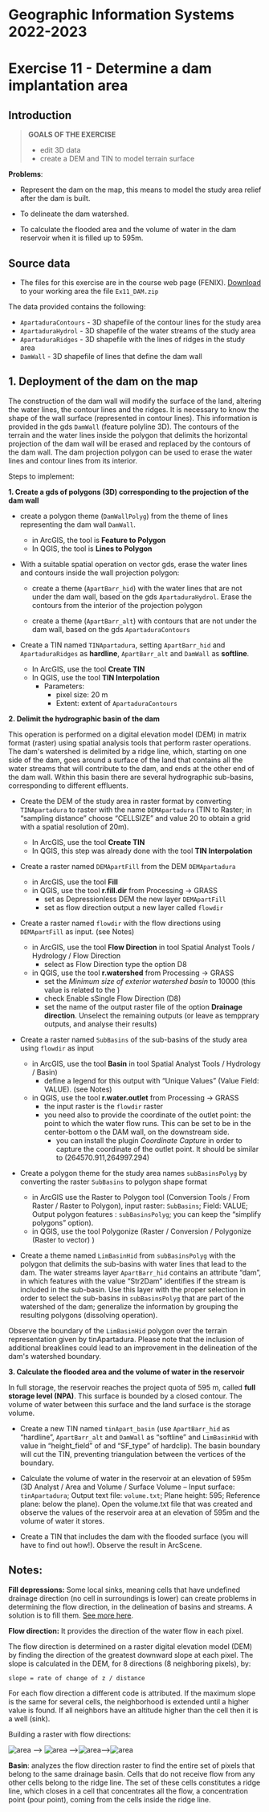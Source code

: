 # Geographic Information Systems 2022-2023

# Exercise 11 - Determine a dam implantation area

## Introduction

> **GOALS OF THE EXERCISE**
>
> - edit 3D data
> - create a DEM and TIN to model terrain surface


**Problems**:

- Represent the dam on the map, this means to model the study area relief after the dam is built.

- To delineate the dam watershed. 

- To calculate the flooded area and the volume of water in the dam reservoir when it is filled up to 595m.


## Source data

- The files for this exercise are in the course web page (FENIX). [Download](https://fenix.isa.ulisboa.pt/downloadFile/281547991171495/Ex11_DAM.zip) to your working area the file `Ex11_DAM.zip`

The data provided contains the following:
- `ApartaduraContours` - 3D shapefile of the contour lines for the study area
- `ApartaduraHydrol` - 3D shapefile of the water streams of the study area
- `ApartaduraRidges` - 3D shapefile with the lines of ridges in the study area
- `DamWall` - 3D shapefile of lines that define the dam wall


## 1. Deployment of the dam on the map

The construction of the dam wall will modify the surface of the land, altering the water lines, the contour lines and the ridges. It is necessary to know the shape of the wall surface (represented in contour lines). This information is provided in the gds `DamWall` (feature polyline 3D). The contours of the terrain and the water lines inside the polygon that delimits the horizontal projection of the dam wall will be erased and replaced by the contours of the dam wall. The dam projection polygon can be used to erase the water lines and contour lines from its interior.

Steps to implement:

**1. Create a gds of polygons (3D) corresponding to the projection of the dam wall** 
    
    
- create a polygon theme (`DamWallPolyg`) from the theme of lines representing the dam wall `DamWall`. 
    - in ArcGIS, the tool is **Feature to Polygon**
    - In QGIS, the tool is **Lines to Polygon**
    
- With a suitable spatial operation on vector gds, erase the water lines and contours inside the wall projection polygon:

    - create a theme (`ApartBarr_hid`) with the water lines that are not under the dam wall, based on the gds `ApartaduraHydrol`. Erase the contours from the interior of the projection polygon

    - create a theme (`ApartBarr_alt`) with contours that are not under the dam wall, based on the gds `ApartaduraContours`

- Create a TIN named `TINApartadura`, setting `ApartBarr_hid` and `ApartaduraRidges` as **hardline**, `ApartBarr_alt` and `DamWall` as **softline**. 
    - In ArcGIS, use the tool **Create TIN**
    - In QGIS, use the tool **TIN Interpolation**
        - Parameters:
            - pixel size: 20 m    
            - Extent: extent of `ApartaduraContours`

**2. Delimit the hydrographic basin of the dam**

This operation is performed on a digital elevation model (DEM) in matrix format (raster) using spatial analysis tools that perform raster operations. The dam's watershed is delimited by a ridge line, which, starting on one side of the dam, goes around a surface of the land that contains all the water streams that will contribute to the dam, and ends at the other end of the dam wall. Within this basin there are several hydrographic sub-basins, corresponding to different effluents.

- Create the DEM of the study area in raster format by converting `TINApartadura` to raster with the name `DEMApartadura` (TIN to Raster; in “sampling distance” choose “CELLSIZE” and value 20 to obtain a grid with a spatial resolution of 20m).
    - In ArcGIS, use the tool **Create TIN**
    - In QGIS, this step was already done with the tool **TIN Interpolation**

- Create a raster named `DEMApartFill` from the DEM `DEMApartadura`
    - in ArcGIS, use the tool **Fill**
    - in QGIS, use the tool **r.fill.dir** from Processing -> GRASS
        - set as Depressionless DEM the new layer `DEMApartFill`
        - set as flow direction output a new layer called `flowdir` 

- Create a raster named `flowdir` with the flow directions using `DEMApartFill` as input. (see Notes)
    - in ArcGIS, use the tool **Flow Direction** in tool Spatial Analyst Tools / Hydrology / Flow Direction
        - select as Flow Direction type the option D8
    - in QGIS, use the tool **r.watershed** from Processing -> GRASS
        - set the *Minimum size of exterior watershed basin* to 10000 (this value is related to the )
        - check Enable sSingle Flow Direction (D8)
        - set the name of the output raster file of the option **Drainage direction**. Unselect the remaining outputs (or leave as tempprary outputs, and analyse their results)

- Create a raster named `SubBasins` of the sub-basins of the study area using `flowdir` as input 
    - in ArcGIS, use the tool **Basin** in tool Spatial Analyst Tools / Hydrology / Basin) 
        - define a legend for this output with “Unique Values” (Value Field: VALUE). (see Notes)
    - in QGIS, use the tool **r.water.outlet** from Processing -> GRASS
        - the input raster is the `flowdir` raster 
        - you need also to provide the coordinate of the outlet point: the point to which the water flow runs. This can be set to be in the center-bottom o the DAM wall, on the downstream side.
            - you can install the plugin *Coordinate Capture* in order to capture the coordinate of the outlet point. It should be similar to (264570.911,264997.294)


- Create a polygon theme for the study area names `subBasinsPolyg` by converting the raster `SubBasins` to polygon shape format 
    - in ArcGIS use the Raster to Polygon tool (Conversion Tools / From Raster / Raster to Polygon), input raster: `SubBasins`; Field: VALUE; Output polygon features : `subBasinsPolyg`; you can keep the “simplify polygons” option).
    - in QGIS, use the tool Polygonize (Raster / Conversion / Polygonize (Raster to vector) )

- Create a theme named `LimBasinHid` from `subBasinsPolyg` with the polygon that delimits the sub-basins with water lines that lead to the dam. The water streams layer `ApartBarr_hid` contains an attribute “dam”, in which features with the value “Str2Dam” identifies if the stream is included in the sub-basin. Use this layer with the proper selection in order to select the sub-basins in `subBasinsPolyg` that are part of the watershed of the dam; generalize the information by grouping the resulting polygons (dissolving operation).

Observe the boundary of the `LimBasinHid` polygon over the terrain representation given by tinApartadura. Please note that the inclusion of additional breaklines could lead to an improvement in the delineation of the dam's watershed boundary.

**3. Calculate the flooded area and the volume of water in the reservoir**

In full storage, the reservoir reaches the project quota of 595 m, called **full storage level (NPA)**. This surface is bounded by a closed contour. The volume of water between this surface and the land surface is the storage volume.

- Create a new TIN named `tinApart_basin` (use `ApartBarr_hid` as “hardline”, `ApartBarr_alt` and `DamWall` as “softline” and `LimBasinHid` with value in “height_field” of <None> and “SF_type” of hardclip). The basin boundary will cut the TIN, preventing triangulation between the vertices of the boundary.

- Calculate the volume of water in the reservoir at an elevation of 595m (3D Analyst / Area and Volume / Surface Volume – Input surface: `tinApartadura`; Output text file: `volume.txt`; Plane height: 595; Reference plane: below the plane). Open the volume.txt file that was created and observe the values of the reservoir area at an elevation of 595m and the volume of water it stores.

- Create a TIN that includes the dam with the flooded surface (you will have to find out how!). Observe the result in ArcScene.


## Notes: 

**Fill depressions:** Some local sinks, meaning cells that have undefined drainage direction (no cell in surroundings is lower) can create problems in determining the flow direction, in the delineation of basins and streams. A solution is to fill them. [See more here](https://pro.arcgis.com/en/pro-app/2.9/tool-reference/spatial-analyst/how-fill-works.htm).

**Flow direction:** It provides the direction of the water flow in each pixel.

The flow direction is determined on a raster digital elevation model (DEM) by finding the direction of the greatest downward slope at each pixel. The slope is calculated in the DEM, for 8 directions (8 neighboring pixels), by:
```
slope = rate of change of z / distance
```

For each flow direction a different code is attributed. 
If the maximum slope is the same for several cells, the neighborhood is extended until a higher value is found. If all neighbors have an altitude higher than the cell then it is a well (sink).

Building a raster with flow directions:

![area](./images/ex11_img01.jpg) --> ![area](./images/ex11_img02.jpg) -->![area](./images/ex11_img03.jpg)-->![area](./images/ex11_img04.jpg)



**Basin**: analyzes the flow direction raster to find the entire set of pixels that belong to the same drainage basin. Cells that do not receive flow from any other cells belong to the ridge line. The set of these cells constitutes a ridge line, which closes in a cell that concentrates all the flow, a concentration point (pour point), coming from the cells inside the ridge line.

